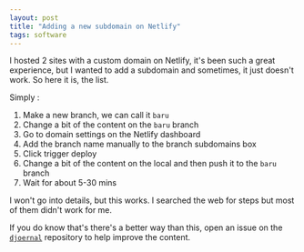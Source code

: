 ```yaml
---
layout: post
title: "Adding a new subdomain on Netlify"
tags: software
---
```

I hosted 2 sites with a custom domain on Netlify, it's been such a great experience, 
but I wanted to add a subdomain and sometimes, it just doesn't work. So here it is, the list.

Simply :

1. Make a new branch, we can call it `baru`
2. Change a bit of the content on the `baru` branch
3. Go to domain settings on the Netlify dashboard
4. Add the branch name manually to the branch subdomains box
5. Click trigger deploy
6. Change a bit of the content on the local and then push it to the `baru` branch
7. Wait for about 5-30 mins

I won't go into details, but this works. I searched the web for steps but most of them didn't work for me.

If you do know that's there's a better way than this, open an issue on the <a href="https://github.com/drepram/djoernal/issues/new">`djoernal`</a> repository to help improve the content.
